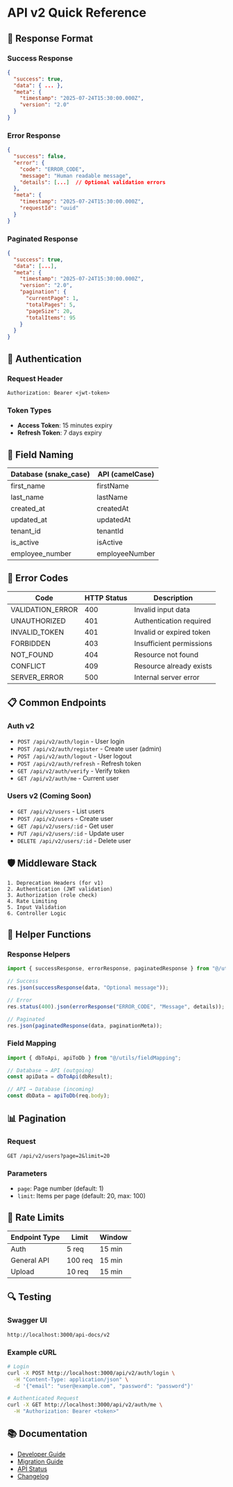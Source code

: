 # API v2 Quick Reference

## 🚀 Response Format

### Success Response

```json
{
  "success": true,
  "data": { ... },
  "meta": {
    "timestamp": "2025-07-24T15:30:00.000Z",
    "version": "2.0"
  }
}
```

### Error Response

```json
{
  "success": false,
  "error": {
    "code": "ERROR_CODE",
    "message": "Human readable message",
    "details": [...]  // Optional validation errors
  },
  "meta": {
    "timestamp": "2025-07-24T15:30:00.000Z",
    "requestId": "uuid"
  }
}
```

### Paginated Response

```json
{
  "success": true,
  "data": [...],
  "meta": {
    "timestamp": "2025-07-24T15:30:00.000Z",
    "version": "2.0",
    "pagination": {
      "currentPage": 1,
      "totalPages": 5,
      "pageSize": 20,
      "totalItems": 95
    }
  }
}
```

## 🔑 Authentication

### Request Header

```
Authorization: Bearer <jwt-token>
```

### Token Types

- **Access Token**: 15 minutes expiry
- **Refresh Token**: 7 days expiry

## 📝 Field Naming

| Database (snake_case) | API (camelCase) |
| --------------------- | --------------- |
| first_name            | firstName       |
| last_name             | lastName        |
| created_at            | createdAt       |
| updated_at            | updatedAt       |
| tenant_id             | tenantId        |
| is_active             | isActive        |
| employee_number       | employeeNumber  |

## 🚨 Error Codes

| Code             | HTTP Status | Description              |
| ---------------- | ----------- | ------------------------ |
| VALIDATION_ERROR | 400         | Invalid input data       |
| UNAUTHORIZED     | 401         | Authentication required  |
| INVALID_TOKEN    | 401         | Invalid or expired token |
| FORBIDDEN        | 403         | Insufficient permissions |
| NOT_FOUND        | 404         | Resource not found       |
| CONFLICT         | 409         | Resource already exists  |
| SERVER_ERROR     | 500         | Internal server error    |

## 📋 Common Endpoints

### Auth v2

- `POST /api/v2/auth/login` - User login
- `POST /api/v2/auth/register` - Create user (admin)
- `POST /api/v2/auth/logout` - User logout
- `POST /api/v2/auth/refresh` - Refresh token
- `GET /api/v2/auth/verify` - Verify token
- `GET /api/v2/auth/me` - Current user

### Users v2 (Coming Soon)

- `GET /api/v2/users` - List users
- `POST /api/v2/users` - Create user
- `GET /api/v2/users/:id` - Get user
- `PUT /api/v2/users/:id` - Update user
- `DELETE /api/v2/users/:id` - Delete user

## 🛡️ Middleware Stack

```
1. Deprecation Headers (for v1)
2. Authentication (JWT validation)
3. Authorization (role check)
4. Rate Limiting
5. Input Validation
6. Controller Logic
```

## 🔧 Helper Functions

### Response Helpers

```typescript
import { successResponse, errorResponse, paginatedResponse } from "@/utils/apiResponse";

// Success
res.json(successResponse(data, "Optional message"));

// Error
res.status(400).json(errorResponse("ERROR_CODE", "Message", details));

// Paginated
res.json(paginatedResponse(data, paginationMeta));
```

### Field Mapping

```typescript
import { dbToApi, apiToDb } from "@/utils/fieldMapping";

// Database → API (outgoing)
const apiData = dbToApi(dbResult);

// API → Database (incoming)
const dbData = apiToDb(req.body);
```

## 📊 Pagination

### Request

```
GET /api/v2/users?page=2&limit=20
```

### Parameters

- `page`: Page number (default: 1)
- `limit`: Items per page (default: 20, max: 100)

## 🚦 Rate Limits

| Endpoint Type | Limit   | Window |
| ------------- | ------- | ------ |
| Auth          | 5 req   | 15 min |
| General API   | 100 req | 15 min |
| Upload        | 10 req  | 15 min |

## 🔍 Testing

### Swagger UI

```
http://localhost:3000/api-docs/v2
```

### Example cURL

```bash
# Login
curl -X POST http://localhost:3000/api/v2/auth/login \
  -H "Content-Type: application/json" \
  -d '{"email": "user@example.com", "password": "password"}'

# Authenticated Request
curl -X GET http://localhost:3000/api/v2/auth/me \
  -H "Authorization: Bearer <token>"
```

## 📚 Documentation

- [Developer Guide](./API-V2-DEVELOPER-GUIDE.md)
- [Migration Guide](./MIGRATION-GUIDE-V1-TO-V2.md)
- [API Status](./API-V2-STATUS.md)
- [Changelog](./API-V2-CHANGELOG.md)
